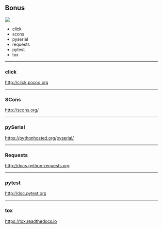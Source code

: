 ## Bonus

![](resources/python-logo-mini.png)

- click
- scons
- pyserial
- requests
- pytest
- tox

---

### click

http://click.pocoo.org

---

### SCons

http://scons.org/

---

### pySerial

https://pythonhosted.org/pyserial/

---

### Requests

http://docs.python-requests.org

---

### pytest

http://doc.pytest.org

---

### tox

https://tox.readthedocs.io
